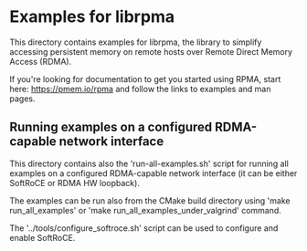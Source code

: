 Examples for librpma
===

This directory contains examples for librpma,
the library to simplify accessing persistent memory
on remote hosts over Remote Direct Memory Access (RDMA).

If you're looking for documentation to get you started using RPMA,
start here: https://pmem.io/rpma and follow the links
to examples and man pages.

## Running examples on a configured RDMA-capable network interface

This directory contains also the 'run-all-examples.sh' script
for running all examples on a configured RDMA-capable network interface
(it can be either SoftRoCE or RDMA HW loopback).

The examples can be run also from the CMake build directory using 'make run_all_examples'
or 'make run_all_examples_under_valgrind' command.

The '../tools/configure_softroce.sh' script can be used to configure and enable SoftRoCE.
